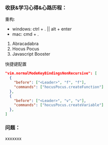 ### 收获&学习心得&心路历程：

重构: 
- windows: ctrl + . || alt + enter
- mac: cmd + .

1. Abracadabra
2. Hocus Pocus 
3. Javascript Booster

快捷键配置
```json
"vim.normalModeKeyBindingsNonRecursive": [
  {
    "before": ["<Leader>", "f", "f"],
    "commands": ["hocusPocus.createFunction"]
  },
  {
    "before": ["<Leader>", "v", "v"],
    "commands": ["hocusPocus.createVariable"]
  },
]
```

### 问题：

xxxxxxx